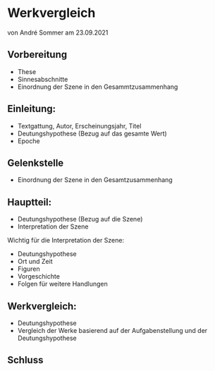 # Werkvergleich
von André Sommer am 23.09.2021

## Vorbereitung
- These
- Sinnesabschnitte
- Einordnung der Szene in den Gesammtzusammenhang

## Einleitung: 
- Textgattung, Autor, Erscheinungsjahr, Titel
- Deutungshypothese (Bezug auf das gesamte Wert)
- Epoche  

## Gelenkstelle
- Einordnung der Szene in den  Gesamtzusammenhang  

## Hauptteil: 
- Deutungshypothese (Bezug auf die Szene) 
- Interpretation der Szene  

Wichtig für die Interpretation der Szene:
- Deutungshypothese
- Ort und Zeit
- Figuren
- Vorgeschichte
- Folgen für weitere Handlungen

## Werkvergleich: 
- Deutungshypothese 
- Vergleich der Werke basierend auf der Aufgabenstellung und der Deutungshypothese  

## Schluss  
